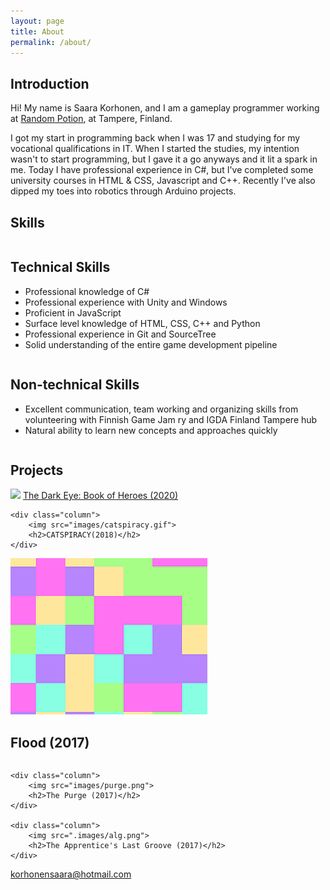 ```yaml
---
layout: page
title: About
permalink: /about/
---
```


## Introduction
Hi! My name is Saara Korhonen, and I am a gameplay programmer working at [Random Potion](http://randompotion.com/ "Random Potion"), at Tampere, Finland.

I got my start in programming back when I was 17 and studying for my vocational qualifications in IT. When I started the studies, my intention wasn't to start programming, but I gave it a go anyways
and it lit a spark in me. Today I have professional experience in C#, but I've completed some university courses in HTML & CSS, Javascript and C++.
Recently I've also dipped my toes into robotics through Arduino projects.

## Skills
<div class="row">
  <div class="column">
    <h2>Technical Skills</h2>
    <p>
		<ul>
		  <li>Professional knowledge of C#</li>
		  <li>Professional experience with Unity and Windows</li>
		  <li>Proficient in JavaScript</li>
		  <li>Surface level knowledge of HTML, CSS, C++ and Python</li>
		  <li>Professional experience in Git and SourceTree</li>
		  <li>Solid understanding of the entire game development pipeline</li>
		</ul>
	</p>
  </div>
 <div class="column">
    <h2>Non-technical Skills</h2>
    <p>
		<ul>
		  <li>Excellent communication, team working and organizing skills from volunteering with Finnish Game Jam ry and IGDA Finland Tampere hub</li>
		  <li>Natural ability to learn new concepts and approaches quickly</li>
		</ul>
	</p>
  </div>
</div>

## Projects
<div class="row">
	<div class="column">
		<img src="{{site.baseurl}}images/BoH.jpg">
		<a href="{{ site.baseurl }}/BoH" title="TDE: BoH">The Dark Eye: Book of Heroes (2020)</a>
	</div>

	<div class="column">
		<img src="images/catspiracy.gif">
		<h2>CATSPIRACY(2018)</h2>
	</div>
</div>

<div class="row">
	<div class="column">
		<img src="images/flood.png">
		<h2>Flood (2017)</h2>
	</div>

	<div class="column">
		<img src="images/purge.png">
		<h2>The Purge (2017)</h2>
	</div>

	<div class="column">
		<img src=".images/alg.png">
		<h2>The Apprentice's Last Groove (2017)</h2>
	</div>
</div>

[korhonensaara@hotmail.com](mailto:korhonensaara@hotmail.com)